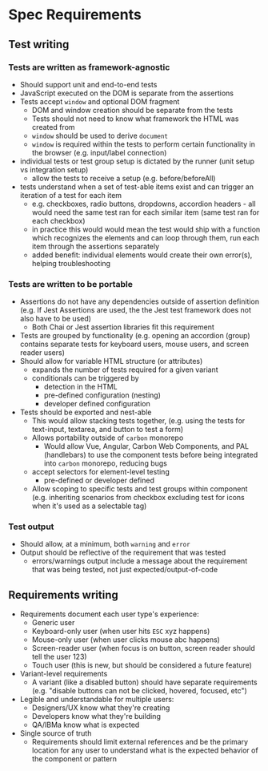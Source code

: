 # Spec Requirements

## Test writing

### Tests are written as framework-agnostic
* Should support unit and end-to-end tests
* JavaScript executed on the DOM is separate from the assertions
* Tests accept `window` and optional DOM fragment
    * DOM and window creation should be separate from the tests
    * Tests should not need to know what framework the HTML was created from
    * `window` should be used to derive `document`
    * `window` is required within the tests to perform certain functionality in the browser (e.g. input/label connection)
* individual tests or test group setup is dictated by the runner (unit setup vs integration setup)
    * allow the tests to receive a setup (e.g. before/beforeAll)
* tests understand when a set of test-able items exist and can trigger an iteration of a test for each item
    * e.g. checkboxes, radio buttons, dropdowns, accordion headers - all would need the same test ran for each similar item (same test ran for each checkbox)
    * in practice this would would mean the test would ship with a function which recognizes the elements and can loop through them, run each item through the assertions separately
    * added benefit: individual elements would create their own error(s), helping troubleshooting

### Tests are written to be portable
* Assertions do not have any dependencies outside of assertion definition (e.g. If Jest Assertions are used, the the Jest test framework does not also have to be used)
    * Both Chai or Jest assertion libraries fit this requirement
* Tests are grouped by functionality (e.g. opening an accordion (group) contains separate tests for keyboard users, mouse users, and screen reader users)
* Should allow for variable HTML structure (or attributes)
   * expands the number of tests required for a given variant
   * conditionals can be triggered by 
        * detection in the HTML
        * pre-defined configuration (nesting)
        * developer defined configuration
* Tests should be exported and nest-able
  * This would allow stacking tests together, (e.g. using the tests for text-input, textarea, and button to test a form)
  * Allows portability outside of `carbon` monorepo
    * Would allow Vue, Angular, Carbon Web Components, and PAL (handlebars) to use the component tests before being integrated into `carbon` monorepo, reducing bugs
  * accept selectors for element-level testing
    * pre-defined or developer defined
  * Allow scoping to specific tests and test groups within component (e.g. inheriting scenarios from checkbox excluding test for icons when it's used as a selectable tag)

### Test output
* Should allow, at a minimum, both `warning` and `error` 
* Output should be reflective of the requirement that was tested 
  * errors/warnings output include a message about the requirement that was being tested, not just expected/output-of-code

## Requirements writing
* Requirements document each user type's experience:
  * Generic user
  * Keyboard-only user (when user hits `ESC` xyz happens)
  * Mouse-only user (when user clicks mouse abc happens)
  * Screen-reader user (when focus is on button, screen reader should tell the user 123)
  * Touch user (this is new, but should be considered a future feature)
* Variant-level requirements
  * A variant (like a disabled button) should have separate requirements (e.g. "disable buttons can not be clicked, hovered, focused, etc")
* Legible and understandable for multiple users:
  * Designers/UX know what they're creating
  * Developers know what they're building
  * QA/IBMa know what is expected
* Single source of truth
  * Requirements should limit external references and be the primary location for any user to understand what is the expected behavior of the component or pattern
